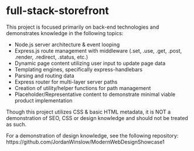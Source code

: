# full-stack-storefront

<p>This project is focused primarily on back-end technologies and demonstrates knowledge in the following topics:</p>

<ul>
<li>Node.js server architecture & event looping
<li>Express.js route management with middleware (.set, .use, .get, .post, .render, .redirect, .status, etc.)
<li>Dynamic page content utilizing user input to update page data
<li>Templating engines, specifically express-handlebars
<li>Parsing and routing data
<li>Express router for multi-layer server paths
<li>Creation of utility/helper functions for path management
<li>Placeholder/Representative content to demonstrate minimal viable product implementation
</ul>

<p>Though this project utilizes CSS & basic HTML metadata, it is NOT a demonstration of SEO, CSS or design knowledge and should not be treated as such.</p>
<p>For a demonstration of design knowledge, see the following repository: https://github.com/JordanWinslow/ModernWebDesignShowcase1</p>
